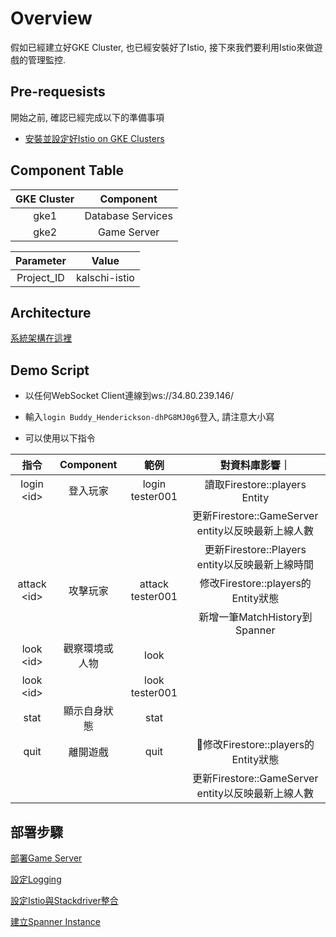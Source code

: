 Overview
========

假如已經建立好GKE Cluster, 也已經安裝好了Istio, 接下來我們要利用Istio來做遊戲的管理監控.

## Pre-requesists

開始之前, 確認已經完成以下的準備事項
- [安裝並設定好Istio on GKE Clusters](https://github.com/michael-chi/gcp-handson/tree/master/istio-multi-gke-cluster-connectivity)


## Component Table

|GKE Cluster|Component|
|:---------:|:-------:|
|gke1|Database Services|
|gke2|Game Server|

|Parameter|Value|
|:---------:|:-------:|
|Project_ID|kalschi-istio|


## Architecture

[系統架構在這裡](https://drive.google.com/file/d/1hApARM2aIjqGswy3p2C26IGn6kwWFz_J/view?usp=sharing)

## Demo Script

-   以任何WebSocket Client連線到ws://34.80.239.146/

-   輸入`login Buddy_Henderickson-dhPG8MJ0g6`登入, 請注意大小寫

-   可以使用以下指令

|指令|Component|範例|對資料庫影響｜
|:---------:|:-------:|:-------:|:-------:|
|login \<id\>|登入玩家|login tester001|讀取Firestore::players Entity|
||||更新Firestore::GameServer entity以反映最新上線人數 |
||||更新Firestore::Players entity以反映最新上線時間 |
|attack \<id\>|攻擊玩家|attack tester001|修改Firestore::players的Entity狀態|
||||新增一筆MatchHistory到Spanner|
|look \<id\>|觀察環境或人物|look||
|look \<id\>||look tester001||
|stat|顯示自身狀態|stat||
|quit|離開遊戲|quit|修改Firestore::players的Entity狀態|
||||更新Firestore::GameServer entity以反映最新上線人數 |

## 部署步驟

[部署Game Server](setup-game-server.md)

[設定Logging](setup-logging.md)

[設定Istio與Stackdriver整合](setup-istio-stackdriver.md)

[建立Spanner Instance](setup-spanner.md)
